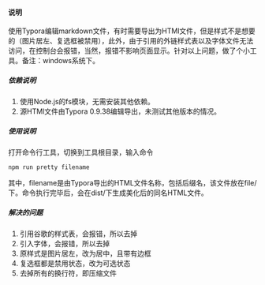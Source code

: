 #### 说明

使用Typora编辑markdown文件，有时需要导出为HTMl文件，但是样式不是想要的（图片居左、复选框被禁用），此外，由于引用的外链样式表以及字体文件无法访问，在控制台会报错，当然，报错不影响页面显示。针对以上问题，做了个小工具。备注：windows系统下。

##### 依赖说明

1. 使用Node.js的fs模块，无需安装其他依赖。
2. 源HTMl文件由Typora 0.9.38编辑导出，未测试其他版本的情况。

##### 使用说明

打开命令行工具，切换到工具根目录，输入命令

```
npm run pretty filename
```

其中，filename是由Typora导出的HTML文件名称，包括后缀名，该文件放在file/下。命令执行完毕后，会在dist/下生成美化后的同名HTML文件。

##### 解决的问题

1. 引用谷歌的样式表，会报错，所以去掉
2. 引入字体，会报错，所以去掉
3. 原样式是图片居左，改为居中，且带有边框
4. 复选框都是禁用状态，改为可选状态
5. 去掉所有的换行符，即压缩文件